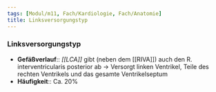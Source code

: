```yaml
---
tags: [Modul/m11, Fach/Kardiologie, Fach/Anatomie]
title: Linksversorgungstyp
---
```

### Linksversorgungstyp
- **Gefäßverlauf**:: *[[LCA]]* gibt (neben dem [[RIVA]]) auch den R. interventricularis posterior ab → Versorgt linken Ventrikel, Teile des rechten Ventrikels und das gesamte Ventrikelseptum
- **Häufigkeit**:: Ca. 20%